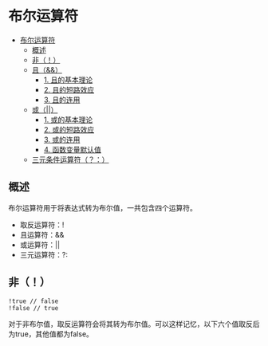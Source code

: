# 布尔运算符<!-- TOC -->

- [布尔运算符](#布尔运算符)
    - [概述](#概述)
    - [非（！）](#非)
    - [且（&&）](#且)
        - [1. 且的基本理论](#1-且的基本理论)
        - [2. 且的短路效应](#2-且的短路效应)
        - [3. 且的连用](#3-且的连用)
    - [或（||）](#或)
        - [1. 或的基本理论](#1-或的基本理论)
        - [2. 或的短路效应](#2-或的短路效应)
        - [3. 或的连用](#3-或的连用)
        - [4. 函数变量默认值](#4-函数变量默认值)
    - [三元条件运算符（？：）](#三元条件运算符)

<!-- /TOC -->



## 概述

布尔运算符用于将表达式转为布尔值，一共包含四个运算符。

- 取反运算符：!
- 且运算符：&&
- 或运算符：||
- 三元运算符：?:

## 非（！）

```b
!true // false
!false // true
```

对于非布尔值，取反运算符会将其转为布尔值。可以这样记忆，以下六个值取反后为true，其他值都为false。

```b
!undefined // true
!null // true
!0 // true
!NaN // true
!"" // true
!false // true

!54 // false
!'hello' // false
![] // false
!{} // false
```

两次取反就是将一个值转为布尔值的简便写法。

```b
!!x
// 等同于
Boolean(x)
```

## 且（&&）

### 1. 且的基本理论

它的运算规则是：如果第一个运算子的布尔值为true，则返回第二个运算子的值（注意是值，不是布尔值）；如果第一个运算子的布尔值为false，则直接返回第一个运算子的值，且不再对第二个运算子求值。

```b
't' && '' // ""
't' && 'f' // "f"
't' && (1 + 2) // 3
'' && 'f' // ""
'' && '' // ""

var x = 1;
(1 - 1) && ( x += 1) // 0
x // 1
```

### 2. 且的短路效应

这种跳过第二个运算子的机制，被称为“短路”。有些程序员喜欢用它取代if结构，比如下面是一段if结构的代码，就可以用且运算符改写。

```b
if (i) {
  doSomething();
}

// 等价于

i && doSomething();
```

### 3. 且的连用

且运算符可以多个连用，这时返回第一个布尔值为false的表达式的值。如果所有表达式的布尔值都为true，则返回最后一个表达式的值。

```b
true && 'foo' && '' && 4 && 'foo' && true
// ''

1 && 2 && 3
// 3
```

## 或（||）

### 1. 或的基本理论

或运算符（||）也用于多个表达式的求值。它的运算规则是：如果第一个运算子的布尔值为true，则返回第一个运算子的值，且不再对第二个运算子求值；如果第一个运算子的布尔值为false，则返回第二个运算子的值。

```b
't' || '' // "t"
't' || 'f' // "t"
'' || 'f' // "f"
'' || '' // ""
```

### 2. 或的短路效应

```b
var x = 1;
true || (x = 2) // true
x // 1
```

### 3. 或的连用

或运算符可以多个连用，这时返回第一个布尔值为true的表达式的值。如果所有表达式都为false，则返回最后一个表达式的值。

```b
false || 0 || '' || 4 || 'foo' || true
// 4

false || 0 || ''
// ''
```

### 4. 函数变量默认值

```b
function saveText(text) {
  text = text || '';
  // ...
}

// 或者写成
saveText(this.text || '')
```

## 三元条件运算符（？：）

三元条件运算符由问号（?）和冒号（:）组成，分隔三个表达式。它是 JavaScript 语言唯一一个需要三个运算子的运算符。如果第一个表达式的布尔值为true，则返回第二个表达式的值，否则返回第三个表达式的值。

```b
't' ? 'hello' : 'world' // "hello"
0 ? 'hello' : 'world' // "world"
```